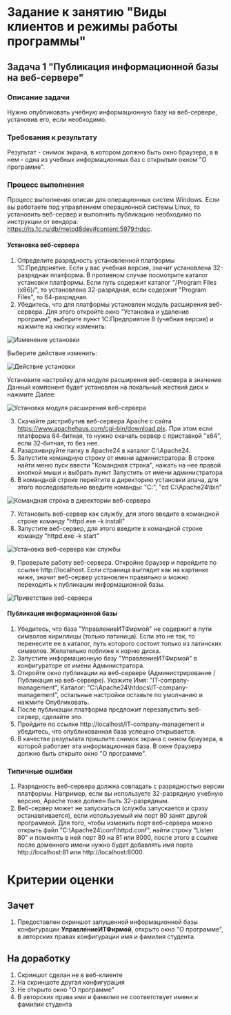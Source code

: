 # Задание к занятию "Виды клиентов и режимы работы программы"

## Задача 1 "Публикация информационной базы на веб-сервере"

### Описание задачи
Нужно опубликовать учебную информационную базу на веб-сервере, установив его, если необходимо.

### Требования к результату
Результат - снимок экрана, в котором должно быть окно браузера, а в нем - одна из учебных информационных баз с открытым окном "О программе".

### Процесс выполнения

Процесс выполнения описан для операционных систем Windows. Если вы работаете под управлением операционной системы Linux, то установить веб-сервер и выполнить публикацию необходимо по инструкции от вендора: https://its.1c.ru/db/metod8dev#content:5979:hdoc.

#### Установка веб-сервера

1. Определите разрядность установленной платформы 1С:Предприятие. Если у вас учебная версия, значит установлена 32-разрядная платформа. В противном случае посмотрите каталог установки платформы. Если путь содержит каталог "/Program Files (x86)/", то установлена 32-разрядная, если содержит "Program Files", то 64-разрядная.
2. Убедитесь, что для платформы установлен модуль расширения веб-сервера. Для этого откройте окно "Установка и удаление программ", выберите пункт 1С:Предприятие 8 (учебная версия) и нажмите на кнопку изменить:

![Изменение установки](homework-1-4-1.png)

Выберите действие изменить:

![Действие установки](homework-1-4-2.png)

Установите настройку для модуля расширения веб-сервера в значение Данный компонент будет установлен на локальный жесткий диск и нажмите Далее:

![Установка модуля расширения веб-сервера](homework-1-4-3.png)

3. Скачайте дистрибутив веб-сервера Apache с сайта https://www.apachehaus.com/cgi-bin/download.plx. При этом если платформа 64-битная, то нужно скачать сервер с приставкой "x64", если 32-битная, то без нее.
4. Разархивируйте папку в Apache24 в каталог C:\Apache24.
5. Запустите командную строку от имени администратора: В строке найти меню пуск ввести "Командная строка", нажать на нее правой кнопкой мыши и выбрать пункт Запустить от имени администратора
6. В командной строке перейтите в директорию установки апача, для этого последовательно введите команды: "C:", "cd C:\Apache24\bin"

![Командная строка в директории веб-сервера](homework-1-4-4.png)

7. Установить веб-сервер как службу, для этого введите в командной строке команду "httpd.exe -k install"
8. Запустите веб-сервер, для этого введите в командной строке команду "httpd.exe -k start"

![Установка веб-сервера как службы](homework-1-4-5.png)

9. Проверьте работу веб-сервера. Откройне браузер и перейдите по ссылке http://localhost. Если страница выглядит как на картинке ниже, значит веб-сервер установлен правильно и можно переходить к публикации информационной базы.

![Приветствие веб-сервера](homework-1-4-6.png)

#### Публикация информационной базы

1. Убедитесь, что база "УправлениеИТФирмой" не содержит в пути символов кириллицы (только латиница). Если это не так, то перенесите ее в каталог, путь которого состоит только из латинских символов. Желательно поближе к корню диска.
2. Запустите информационную базу "УправлениеИТФирмой" в конфигураторе от имени Администратора.
3. Откройте окно публикации на веб-сервере (Администрирование / Публикация на веб-сервере). Укажите Имя: "IT-company-management", Каталог: "C:\Apache24\htdocs\IT-company-management\", остальные настройки оставьте по умолчанию и нажмите Опубликовать.
4. После публикации платформа предложит перезапустить веб-сервер, сделайте это.
5. Пройдите по ссылке http://localhost/IT-company-management и убедитесь, что опубликованная база успешно открывается.
6. В качестве результата пришлите снимок экрана с окном браузера, в которой работает эта информационная база. В окне браузера должно быть открыто окно "О программе".

### Типичные ошибки
1. Разрядность веб-сервера должна совпадать с разрядностью версии платформы. Например, если вы используете 32-разрядную учебную версию, Apache тоже должен быть 32-разрядным.
2. Веб-сервер может не запускаться (служба запускается и сразу останавливается), если используемый им порт 80 занят другой программой. Для того, чтобы изменить порт веб-сервера можно открыть файл "C:\Apache24\conf\httpd.conf", найти строку "Listen 80" и поменять в ней порт 80 на 81 или 8000, после этого в ссылке после доменного имени нужно будет добавлять имя порта http://localhost:81 или http://localhost:8000.

# Критерии оценки

## Зачет
1. Предоставлен скриншот запущенной информационной базы конфигурации **УправлениеИТФирмой**, открыто окно "О программе", в авторских правах конфигурации имя и фамилия студента.

## На доработку
1. Скриншот сделан не в веб-клиенте
2. На скриншоте другая конфигурация
3. Не открыто окно "О программе"
4. В авторских права имя и фамилия не соответствует имени и фамилии студента
